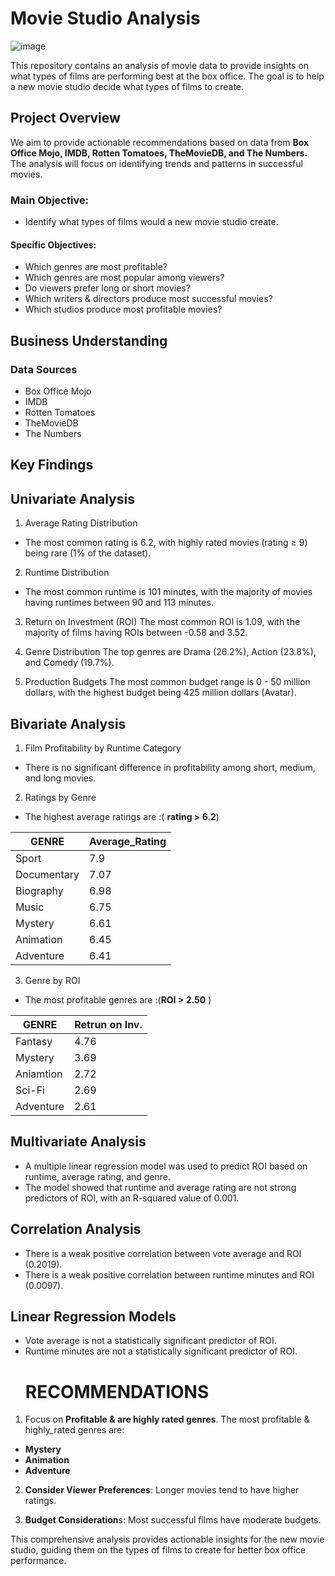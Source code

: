    #                         Movie Studio Analysis
![image](https://github.com/user-attachments/assets/b85fdeee-c96e-4254-a223-a41f8db6af7a)

This repository contains an analysis of movie data to provide insights on what types of films are performing best at the box office. The goal is to help a new movie studio decide what types of films to create.

## Project Overview
We aim to provide actionable recommendations based on data from **Box Office Mojo, IMDB, Rotten Tomatoes, TheMovieDB, and The Numbers.** The analysis will focus on identifying trends and patterns in successful movies.
### Main Objective:
- Identify what types of films would a new movie studio create.
#### Specific Objectives:
- Which genres are most profitable?
- Which genres are most popular among viewers?
- Do viewers prefer long or short movies?
- Which writers & directors produce most successful movies?
- Which studios produce most profitable movies?

## Business Understanding
### Data Sources
- Box Office Mojo
- IMDB
- Rotten Tomatoes
- TheMovieDB
- The Numbers
## Key Findings

## Univariate Analysis
1. Average Rating Distribution
- The most common rating is 6.2, with highly rated movies (rating ≥ 9) being rare (1% of the dataset).
  
2. Runtime Distribution
 - The most common runtime is 101 minutes, with the majority of movies having runtimes between 90 and 113 minutes.
   
3. Return on Investment (ROI)
The most common ROI is 1.09, with the majority of films having ROIs between -0.58 and 3.52.

4. Genre Distribution
The top genres are Drama (26.2%), Action (23.8%), and Comedy (19.7%).

5. Production Budgets
The most common budget range is 0 - 50 million dollars, with the highest budget being 425 million dollars (Avatar).

## Bivariate Analysis
1. Film Profitability by Runtime Category
- There is no significant difference in profitability among short, medium, and long movies.
  
2. Ratings by Genre
- The highest average ratings are :( **rating > 6.2**)

| GENRE        | Average_Rating |
|--------------|----------------|
| Sport        | 7.9            | 
| Documentary  | 7.07           |    
| Biography    | 6.98           |
| Music        | 6.75           |
| Mystery      | 6.61           |
| Animation    | 6.45           |        
| Adventure    | 6.41           |


3. Genre by ROI
- The most profitable genres are  :(**ROI > 2.50** )
  
| GENRE        | Retrun on Inv. |
|--------------|----------------|
| Fantasy      | 4.76           | 
| Mystery      | 3.69           |    
| Aniamtion    | 2.72           |
| Sci-Fi       | 2.69           |
| Adventure    | 2.61           |


## Multivariate Analysis
- A multiple linear regression model was used to predict ROI based on runtime, average rating, and genre.
- The model showed that runtime and average rating are not strong predictors of ROI, with an R-squared value of 0.001.

## Correlation Analysis
- There is a weak positive correlation between vote average and ROI (0.2019).
- There is a weak positive correlation between runtime minutes and ROI (0.0097).

## Linear Regression Models
- Vote average is not a statistically significant predictor of ROI.
- Runtime minutes are not a statistically significant predictor of ROI.
  # RECOMMENDATIONS

1. Focus on **Profitable & are highly rated genres**. The most profitable & highly_rated genres are:
 - **Mystery**
 - **Animation**
 - **Adventure**

2. **Consider Viewer Preferences**: Longer movies tend to have higher ratings.

3. **Budget Consideration**s: Most successful films have moderate budgets.


This comprehensive analysis provides actionable insights for the new movie studio, guiding them on the types of films to create for better box office performance.

